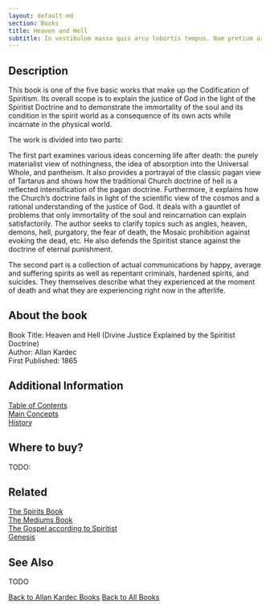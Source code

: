 ```yaml
---
layout: default-md
section: Books
title: Heaven and Hell
subtitle: In vestibulum massa quis arcu lobortis tempus. Nam pretium arcu in odio vulputate luctus.
---
```


## Description
This book is one of the five basic works that make up the Codification of Spiritism.  Its overall scope is to explain the justice of God in the light of the Spiritist Doctrine and  to demonstrate the immortality of the soul and its condition in the spirit world as a consequence of its own acts while incarnate in the physical world.

The work is divided into two parts:

The first part examines various ideas concerning life after death: the purely materialist view of nothingness, the idea of absorption into the Universal Whole, and pantheism.  It also provides a portrayal of the classic pagan view of Tartarus and shows how the traditional Church doctrine of hell is a reflected intensification of the pagan doctrine.  Furthermore, it explains how the Church’s doctrine fails in light of the scientific view of the cosmos and a rational understanding of the justice of God.  It deals with a gauntlet of problems that only immortality of the soul and reincarnation can explain satisfactorily.  The author seeks to clarify topics such as angles, heaven, demons, hell, purgatory, the fear of death, the Mosaic prohibition against evoking the dead, etc.  He also defends the Spiritist stance against the doctrine of eternal punishment. 

The second part is a collection of actual communications by happy, average and suffering spirits as well as repentant criminals, hardened spirits, and suicides.  They themselves describe what they experienced at the moment of death and what they are experiencing right now in the afterlife.  

## About the book
Book Title:  Heaven and Hell (Divine Justice Explained by the Spiritist Doctrine)  
Author:  Allan Kardec  
First Published: 1865  


## Additional Information
[Table of Contents](contents)  
[Main Concepts](concepts)  
[History](history)  

## Where to buy?
TODO:

## Related
[The Spirits Book](../spirits-book)  
[The Mediums Book](../mediums-book)  
[The Gospel according to Spiritist](../gospel-according-spiritism)  
[Genesis](../genesis)  


## See Also
TODO

<a href="/books/allan-kardec" class="button">Back to Allan Kardec Books</a>
<a href="/books" class="button">Back to All Books</a>

